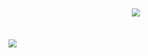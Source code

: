  ⠀⠀ ⠀  ⠀⠀⠀ ⠀⠀ ⠀ ⠀⠀⠀      <p align="center">
  ![](https://komarev.com/ghpvc/?username=rivalsilvr&color=000000&style=flat&label=viewers)
</p>  ⠀



![](https://media.tenor.com/udF298M_ol8AAAAi/pokespe-pokemon-adventures.gif)
